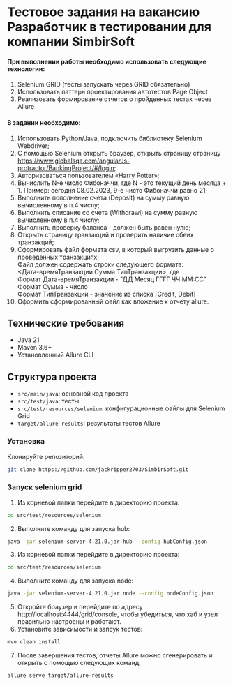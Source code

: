 # Тестовое задания на вакансию Разработчик в тестировании для компании SimbirSoft
#### При выполнении работы необходимо использовать следующие технологии:

1. Selenium GRID (тесты запускать через GRID обязательно)
2. Использовать паттерн проектирования автотестов Page Object
3. Реализовать формирование отчетов о пройденных тестах через Allure
#### В задании необходимо:
1. Использовать Python/Java, подключить библиотеку Selenium Webdriver;
2. С помощью Selenium открыть браузер, открыть страницу страницу
   https://www.globalsqa.com/angularJs-protractor/BankingProject/#/login;
3. Авторизоваться пользователем «Harry Potter»;
4. Вычислить N-е число Фибоначчи, где N - это текущий день месяца + 1.
   Пример: сегодня 08.02.2023, 9-е чисто Фибоначчи равно 21;
5. Выполнить пополнение счета (Deposit) на сумму равную вычисленному в
   п.4 числу;
6. Выполнить списание со счета (Withdrawl) на сумму равную вычисленному
   в п.4 числу;
7. Выполнить проверку баланса - должен быть равен нулю;
8. Открыть страницу транзакций и проверить наличие обеих транзакций;
9. Сформировать файл формата csv, в который выгрузить данные о
   проведенных транзакциях; \
   Файл должен содержать строки следующего формата: \
   <Дата-времяТранзакции Сумма ТипТранзакции>, где \
   Формат Дата-времяТранзакции - "ДД Месяц ГГГГ ЧЧ:ММ:СС" \
   Формат Сумма - число \
   Формат ТипТранзакции - значение из списка [Credit, Debit]
10. Оформить сформированный файл как вложение к отчету allure.

## Технические требования

- Java 21
- Maven 3.6+
- Установленный Allure CLI

## Структура проекта

- `src/main/java`: основной код проекта
- `src/test/java`: тесты
- `src/test/resources/selenium`: конфигурационные файлы для Selenium Grid
- `target/allure-results`: результаты тестов Allure

### Установка
Клонируйте репозиторий: 
```sh
git clone https://github.com/jackripper2703/SimbirSoft.git
```
### Запуск selenium grid
1. Из корневой папки перейдите в директорию проекта:
```sh
cd src/test/resources/selenium
```
2. Выполните команду для запуска hub:
```sh
java -jar selenium-server-4.21.0.jar hub --config hubConfig.json
```
3. Из корневой папки перейдите в директорию проекта:
```sh
cd src/test/resources/selenium
```
4. Выполните команду для запуска node:
```sh
java -jar selenium-server-4.21.0.jar node --config nodeConfig.json
```
5. Откройте браузер и перейдите по адресу http://localhost:4444/grid/console, 
чтобы убедиться, что хаб и узел правильно настроены и работают.
6. Установите зависимости и запсук тестов:
```sh
mvn clean install
```
7. После завершения тестов, отчеты Allure можно сгенерировать и открыть с помощью следующих команд:
```sh
allure serve target/allure-results
```


